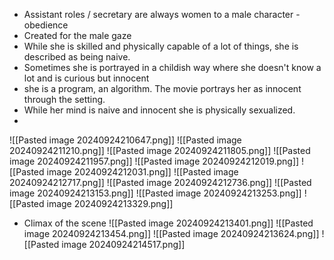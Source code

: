 - Assistant roles / secretary are always women to a male character - obedience
- Created for the male gaze 
- While she is skilled and physically capable of a lot of things, she is described as being naive. 
- Sometimes she is portrayed in a childish way where she doesn't know a lot and is curious but innocent 
- she is a program, an algorithm. The movie portrays her as innocent through the setting. 
- While her mind is naive and innocent she is physically sexualized. 
-  
![[Pasted image 20240924210647.png]]
![[Pasted image 20240924211210.png]]
![[Pasted image 20240924211805.png]]
![[Pasted image 20240924211957.png]]
![[Pasted image 20240924212019.png]]
![[Pasted image 20240924212031.png]]
![[Pasted image 20240924212717.png]]
![[Pasted image 20240924212736.png]]
![[Pasted image 20240924213153.png]]
![[Pasted image 20240924213253.png]]
![[Pasted image 20240924213329.png]]
- Climax of the scene
![[Pasted image 20240924213401.png]]
![[Pasted image 20240924213454.png]]
![[Pasted image 20240924213624.png]]
![[Pasted image 20240924214517.png]]
